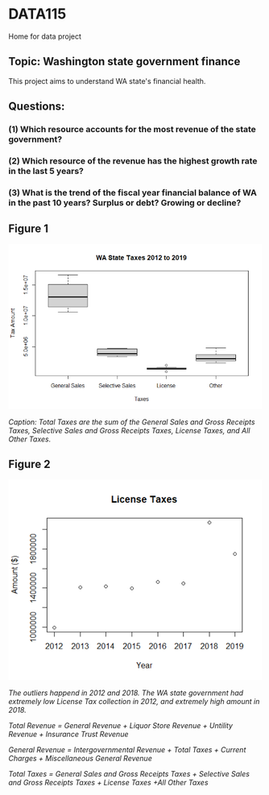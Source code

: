 # DATA115
Home for data project
## Topic: Washington state government finance

This project aims to understand WA state's financial health.

## Questions:
### (1) Which resource accounts for the most revenue of the state government?
### (2) Which resource of the revenue has the highest growth rate in the last 5 years?
### (3) What is the trend of the fiscal year financial balance of WA in the past 10 years? Surplus or debt? Growing or decline?

## Figure 1

<img src="WA_tax.png">

*Caption: Total Taxes are the sum of the General Sales and Gross Receipts Taxes, Selective Sales and Gross Receipts Taxes, License Taxes, and All Other Taxes.*

## Figure 2

![Scatterplot of WA State's License Taxes from 2012 to2019](lic_tax.png)

*The outliers happend in 2012 and 2018. The WA state government had extremely low License Tax collection in 2012, and extremely high amount in 2018.*


*Total Revenue = General Revenue + Liquor Store Revenue + Untility Revenue + Insurance Trust Revenue*

*General Revenue = Intergovernmental Revenue + Total Taxes + Current Charges + Miscellaneous General Revenue*

*Total Taxes = General Sales and Gross Receipts Taxes + Selective Sales and Gross Receipts Taxes + License Taxes +All Other Taxes*
